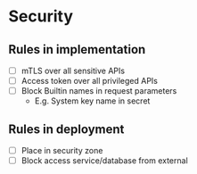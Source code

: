 # Security

## Rules in implementation

* [ ] mTLS over all sensitive APIs
* [ ] Access token over all privileged APIs
* [ ] Block Builtin names in request parameters
    * E.g. System key name in secret

## Rules in deployment

* [ ] Place in security zone
* [ ] Block access service/database from external
